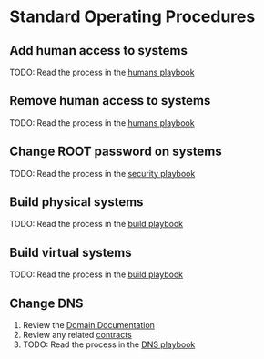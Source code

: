 # Standard Operating Procedures

## Add human access to systems

TODO: Read the process in the [humans playbook](Playbooks/PLAYBOOKS.md)

## Remove human access to systems

TODO: Read the process in the [humans playbook](Playbooks/PLAYBOOKS.md)

## Change ROOT password on systems

TODO: Read the process in the [security playbook](Playbooks/PLAYBOOKS.md)

## Build physical systems

TODO: Read the process in the [build playbook](Playbooks/PLAYBOOKS.md)

## Build virtual systems

TODO: Read the process in the [build playbook](Playbooks/PLAYBOOKS.md)

## Change DNS

1. Review the [Domain Documentation](DOMAINS.md)
1. Review any related [contracts](../Contracts/README.md)
1. TODO: Read the process in the [DNS playbook](Playbooks/PLAYBOOKS.md)
